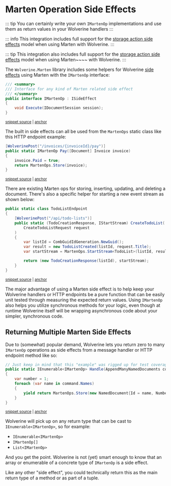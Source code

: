 # Marten Operation Side Effects

::: tip
You can certainly write your own `IMartenOp` implementations and use them as return values in your Wolverine
handlers
:::

::: info
This integration includes full support for the [storage action side effects](/guide/handlers/side-effects.html#storage-side-effects)
model when using Marten with Wolverine.
:::

::: tip
This integration also includes full support for the [storage action side effects](/guide/handlers/side-effects.html#storage-side-effects)
model when using Marten~~~~ with Wolverine.
:::

The `Wolverine.Marten` library includes some helpers for Wolverine [side effects](/guide/handlers/side-effects) using
Marten with the `IMartenOp` interface:

<!-- snippet: sample_IMartenOp -->
<a id='snippet-sample_imartenop'></a>
```cs
/// <summary>
/// Interface for any kind of Marten related side effect
/// </summary>
public interface IMartenOp : ISideEffect
{
    void Execute(IDocumentSession session);
}
```
<sup><a href='https://github.com/JasperFx/wolverine/blob/main/src/Persistence/Wolverine.Marten/IMartenOp.cs#L13-L23' title='Snippet source file'>snippet source</a> | <a href='#snippet-sample_imartenop' title='Start of snippet'>anchor</a></sup>
<!-- endSnippet -->

The built in side effects can all be used from the `MartenOps` static class like this HTTP endpoint example:

<!-- snippet: sample_using_marten_op_from_http_endpoint -->
<a id='snippet-sample_using_marten_op_from_http_endpoint'></a>
```cs
[WolverinePost("/invoices/{invoiceId}/pay")]
public static IMartenOp Pay([Document] Invoice invoice)
{
    invoice.Paid = true;
    return MartenOps.Store(invoice);
}
```
<sup><a href='https://github.com/JasperFx/wolverine/blob/main/src/Http/WolverineWebApi/Marten/Documents.cs#L43-L52' title='Snippet source file'>snippet source</a> | <a href='#snippet-sample_using_marten_op_from_http_endpoint' title='Start of snippet'>anchor</a></sup>
<!-- endSnippet -->

There are existing Marten ops for storing, inserting, updating, and deleting a document. There's also a specific
helper for starting a new event stream as shown below:

<!-- snippet: sample_using_start_stream_side_effect -->
<a id='snippet-sample_using_start_stream_side_effect'></a>
```cs
public static class TodoListEndpoint
{
    [WolverinePost("/api/todo-lists")]
    public static (TodoCreationResponse, IStartStream) CreateTodoList(
        CreateTodoListRequest request
    )
    {
        var listId = CombGuidIdGeneration.NewGuid();
        var result = new TodoListCreated(listId, request.Title);
        var startStream = MartenOps.StartStream<TodoList>(listId, result);

        return (new TodoCreationResponse(listId), startStream);
    }
}
```
<sup><a href='https://github.com/JasperFx/wolverine/blob/main/src/Samples/TodoWebService/TodoWebService/TodoListEndpoint.cs#L15-L32' title='Snippet source file'>snippet source</a> | <a href='#snippet-sample_using_start_stream_side_effect' title='Start of snippet'>anchor</a></sup>
<!-- endSnippet -->

The major advantage of using a Marten side effect is to help keep your Wolverine handlers or HTTP endpoints 
be a pure function that can be easily unit tested through measuring the expected return values. Using `IMartenOp` also
helps you utilize synchronous methods for your logic, even though at runtime Wolverine itself will be wrapping asynchronous
code about your simpler, synchronous code.

## Returning Multiple Marten Side Effects <Badge type="tip" text="3.6" />

Due to (somewhat) popular demand, Wolverine lets you return zero to many `IMartenOp` operations as side effects
from a message handler or HTTP endpoint method like so:

<!-- snippet: sample_using_ienumerable_of_martenop_as_side_effect -->
<a id='snippet-sample_using_ienumerable_of_martenop_as_side_effect'></a>
```cs
// Just keep in mind that this "example" was rigged up for test coverage
public static IEnumerable<IMartenOp> Handle(AppendManyNamedDocuments command)
{
    var number = 1;
    foreach (var name in command.Names)
    {
        yield return MartenOps.Store(new NamedDocument{Id = name, Number = number++});
    }
}
```
<sup><a href='https://github.com/JasperFx/wolverine/blob/main/src/Persistence/MartenTests/handler_actions_with_implied_marten_operations.cs#L169-L181' title='Snippet source file'>snippet source</a> | <a href='#snippet-sample_using_ienumerable_of_martenop_as_side_effect' title='Start of snippet'>anchor</a></sup>
<!-- endSnippet -->

Wolverine will pick up on any return type that can be cast to `IEnumerable<IMartenOp>`, so for example:

* `IEnumerable<IMartenOp>`
* `IMartenOp[]`
* `List<IMartenOp>`

And you get the point. Wolverine is not (yet) smart enough to know that an array or enumerable of a concrete
type of `IMartenOp` is a side effect.

Like any other "side effect", you could technically return this as the main return type of a method or as part of a
tuple.



